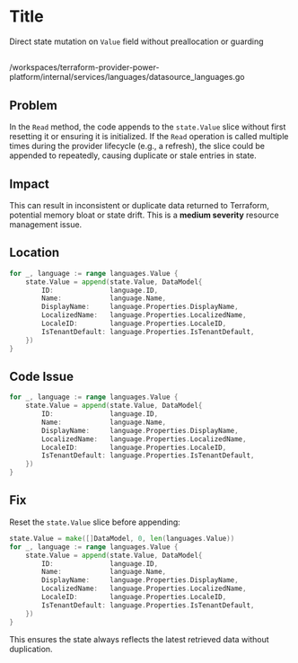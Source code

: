 # Title

Direct state mutation on `Value` field without preallocation or guarding

##

/workspaces/terraform-provider-power-platform/internal/services/languages/datasource_languages.go

## Problem

In the `Read` method, the code appends to the `state.Value` slice without first resetting it or ensuring it is initialized. If the `Read` operation is called multiple times during the provider lifecycle (e.g., a refresh), the slice could be appended to repeatedly, causing duplicate or stale entries in state.

## Impact

This can result in inconsistent or duplicate data returned to Terraform, potential memory bloat or state drift. This is a **medium severity** resource management issue.

## Location

```go
for _, language := range languages.Value {
	state.Value = append(state.Value, DataModel{
		ID:              language.ID,
		Name:            language.Name,
		DisplayName:     language.Properties.DisplayName,
		LocalizedName:   language.Properties.LocalizedName,
		LocaleID:        language.Properties.LocaleID,
		IsTenantDefault: language.Properties.IsTenantDefault,
	})
}
```

## Code Issue

```go
for _, language := range languages.Value {
	state.Value = append(state.Value, DataModel{
		ID:              language.ID,
		Name:            language.Name,
		DisplayName:     language.Properties.DisplayName,
		LocalizedName:   language.Properties.LocalizedName,
		LocaleID:        language.Properties.LocaleID,
		IsTenantDefault: language.Properties.IsTenantDefault,
	})
}
```

## Fix

Reset the `state.Value` slice before appending:

```go
state.Value = make([]DataModel, 0, len(languages.Value))
for _, language := range languages.Value {
	state.Value = append(state.Value, DataModel{
		ID:              language.ID,
		Name:            language.Name,
		DisplayName:     language.Properties.DisplayName,
		LocalizedName:   language.Properties.LocalizedName,
		LocaleID:        language.Properties.LocaleID,
		IsTenantDefault: language.Properties.IsTenantDefault,
	})
}
```
This ensures the state always reflects the latest retrieved data without duplication.
